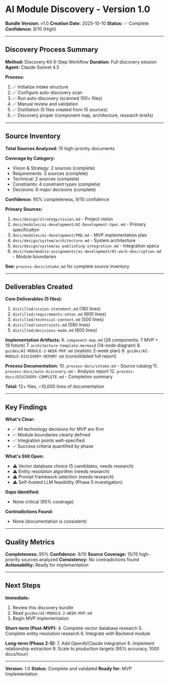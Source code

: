 # AI Module Discovery - Version 1.0

**Bundle Version:** v1.0
**Creation Date:** 2025-10-10
**Status:** ✅ Complete
**Confidence:** 9/10 (High)

---

## Discovery Process Summary

**Method:** Discovery Kit 6-Step Workflow
**Duration:** Full discovery session
**Agent:** Claude Sonnet 4.5

**Process:**
1. ✅ Initialize intake structure
2. ✅ Configure auto-discovery scan
3. ✅ Run auto-discovery (scanned 100+ files)
4. ✅ Manual review and validation
5. ✅ Distillation (5 files created from 15 sources)
6. ✅ Discovery proper (component map, architecture, research briefs)

---

## Source Inventory

**Total Sources Analyzed:** 15 high-priority documents

**Coverage by Category:**
- Vision & Strategy: 2 sources (complete)
- Requirements: 3 sources (complete)
- Technical: 2 sources (complete)
- Constraints: 4 constraint types (complete)
- Decisions: 6 major decisions (complete)

**Confidence:** 95% completeness, 9/10 confidence

**Primary Sources:**
1. `docs/design/strategy/vision.md` - Project vision
2. `docs/modules/ai-development/AI-Development-Spec.md` - Primary specification
3. `docs/modules/ai-development/PRD.md` - MVP implementation plan
4. `docs/design/system/architecture.md` - System architecture
5. `docs/design/system/ai-publishing-integration.md` - Integration specs
6. `docs/team/module-assignments/ai-development/01-work-description.md` - Module boundaries

**See:** `process-docs/intake.md` for complete source inventory

---

## Deliverables Created

**Core Deliverables (5 files):**
1. `distilled/vision-statement.md` (180 lines)
2. `distilled/requirements-notes.md` (600 lines)
3. `distilled/technical-context.md` (500 lines)
4. `distilled/constraints.md` (580 lines)
5. `distilled/decisions-made.md` (600 lines)

**Implementation Artifacts:**
6. `component-map.md` (26 components: 7 MVP + 19 future)
7. `architecture-template.mermaid` (14-node diagram)
8. `guides/AI-MODULE-2-WEEK-MVP.md` (realistic 2-week plan)
9. `guides/AI-MODULE-DISCOVERY-REPORT.md` (consolidated full report)

**Process Documentation:**
10. `process-docs/intake.md` - Source catalog
11. `process-docs/auto-discovery.md` - Analysis report
12. `process-docs/DISCOVERY-COMPLETE.md` - Completion summary

**Total:** 12+ files, ~10,000 lines of documentation

---

## Key Findings

**What's Clear:**
- ✅ All technology decisions for MVP are firm
- ✅ Module boundaries clearly defined
- ✅ Integration points well-specified
- ✅ Success criteria quantified by phase

**What's Still Open:**
- ⚠️ Vector database choice (5 candidates, needs research)
- ⚠️ Entity resolution algorithm (needs research)
- ⚠️ Prompt framework selection (needs research)
- ⚠️ Self-hosted LLM feasibility (Phase 5 investigation)

**Gaps Identified:**
- None critical (95% coverage)

**Contradictions Found:**
- None (documentation is consistent)

---

## Quality Metrics

**Completeness:** 95%
**Confidence:** 9/10
**Source Coverage:** 15/15 high-priority sources analyzed
**Consistency:** No contradictions found
**Actionability:** Ready for implementation

---

## Next Steps

**Immediate:**
1. Review this discovery bundle
2. Read `guides/AI-MODULE-2-WEEK-MVP.md`
3. Begin MVP implementation

**Short-term (Post-MVP):**
4. Complete vector database research
5. Complete entity resolution research
6. Integrate with Backend module

**Long-term (Phase 2-5):**
7. Add OpenAI/Claude integration
8. Implement relationship extraction
9. Scale to production targets (95% accuracy, 1000 docs/hour)

---

**Version:** 1.0
**Status:** Complete and validated
**Ready for:** MVP Implementation
